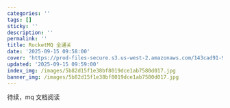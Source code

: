 ```yaml
---
categories: ''
tags: []
sticky: ''
description: ''
permalink: ''
title: RocketMQ 全通关
date: '2025-09-15 09:58:00'
cover: 'https://prod-files-secure.s3.us-west-2.amazonaws.com/143cad91-961b-48b0-82dc-78fbb6eb5abe/5b105eb9-fd5e-43e3-be11-a43759284d83/wallhaven-6lq3m7.jpg?X-Amz-Algorithm=AWS4-HMAC-SHA256&X-Amz-Content-Sha256=UNSIGNED-PAYLOAD&X-Amz-Credential=ASIAZI2LB466YAYPT2ZV%2F20250920%2Fus-west-2%2Fs3%2Faws4_request&X-Amz-Date=20250920T100045Z&X-Amz-Expires=3600&X-Amz-Security-Token=IQoJb3JpZ2luX2VjEHIaCXVzLXdlc3QtMiJHMEUCIQDhy3AVM%2BoxdNfJNGqCZc1M2ogqiABo0xEFlIXN2Z4hXQIgPxmlmA9l0uND2sGw2JxWFx7TSZcWI9P24xjoPvaeJskqiAQI6%2F%2F%2F%2F%2F%2F%2F%2F%2F%2F%2FARAAGgw2Mzc0MjMxODM4MDUiDPbLDmnAIEfgJZ3%2FQSrcA1eU5CFIIkus44CwpvlcEicSlii5UjPiwwxGbW9BvyT1msuk4EUfrPOf%2FW9tEiI87UT%2FQ8j8oGAa2RU6zrsJCSfs9GwtllgmYiMwqBfNtYtM7EpAFy1WVAtb0fjQoNzgNNttx0j8MRS7zC8hCTqnle9U%2FWDX6ti6u9STRw1GZn6Z9ndOeAW3gG1xrlMn1JP85ErIwdC38lH4NrbuJZ7xSx59PTGbtbip4VQcl%2FXoF%2B565Bc3%2Bqf68Rb9y8MPcByyc6zIMBxtmxQOiTUXRsZwum9qdn%2FGhX1VAootr%2FzxU%2FNfxEoTqpQKlEi4xuxtlonUaOLY12BkdZT8cBMykBxA3LiYA%2BJE1NIqV0QhBew0dYWgqy92SbzeqPqzF6g71KqTTkPBbEnbb%2BjWmiVy%2FIsnJdlYK5WjXF6ZVGqo13crmrXsT0nvtiUT1zmZ9iHYH2Gz20x8c%2BJttXABEJh%2BVyuYSVckcwrEj8zl7TDskSKHJhhlObkP5%2BVc77jE65dLfxEft4rQfm%2BwsmnE7Mum%2B6FZy%2Bp%2FtRyreuRWVy3%2Bb18ACWfmFoFnZGXpCx8SxYnB9Y63K4OBSeNNCDC8kIxllwS8HLBeVH6M36zXGvjcmbuG4mmhU%2FINTp2px6iqREcTMK%2FqucYGOqUBCCB%2BqfuCywSGIHu22sH4FEf2JPoEAf0oRyNReigASJh5jyYYoFB2q0SERuyJNnIk4T9zKGjj3ycT46E3mY6Q6ehiKJjl1cTxycebFxYHshioqneozlC3cHNSvr2%2Bnh6q6YOeDreHSpQ2zuXAleA%2F1M%2B6lsjgWcHomJHsS6FntUj848n14FK0RgB0g30zUwDLwqSZMPKdTxUXwg6F9nM6VsW15x7U&X-Amz-Signature=7cdc83e9cc9b6e969a5e5a7dfb4ba6c62972e467b5492af088b5d391ec41856b&X-Amz-SignedHeaders=host&x-amz-checksum-mode=ENABLED&x-id=GetObject'
updated: '2025-09-15 09:59:00'
index_img: /images/5b82d15f1e38bf8019dce1ab7580d017.jpg
banner_img: /images/5b82d15f1e38bf8019dce1ab7580d017.jpg
---
```


待续，mq 文档阅读

